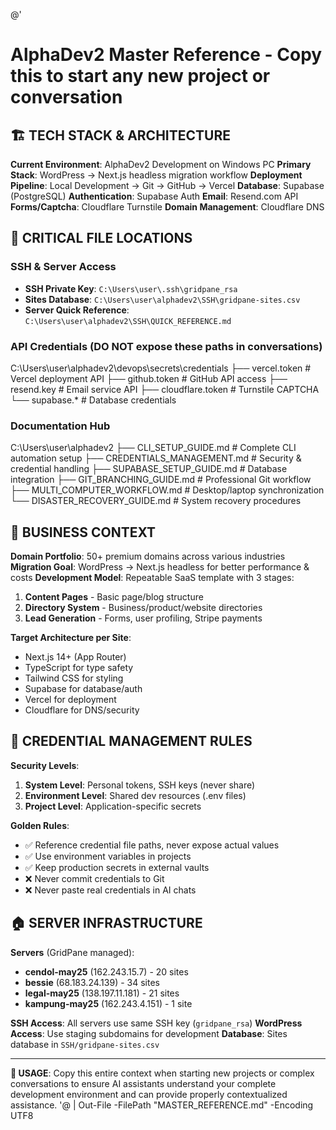 @'
# AlphaDev2 Master Reference - Copy this to start any new project or conversation

## 🏗️ **TECH STACK & ARCHITECTURE**

**Current Environment**: AlphaDev2 Development on Windows PC
**Primary Stack**: WordPress → Next.js headless migration workflow
**Deployment Pipeline**: Local Development → Git → GitHub → Vercel
**Database**: Supabase (PostgreSQL)
**Authentication**: Supabase Auth
**Email**: Resend.com API
**Forms/Captcha**: Cloudflare Turnstile
**Domain Management**: Cloudflare DNS

## 📁 **CRITICAL FILE LOCATIONS**

### **SSH & Server Access**
- **SSH Private Key**: `C:\Users\user\.ssh\gridpane_rsa`
- **Sites Database**: `C:\Users\user\alphadev2\SSH\gridpane-sites.csv`
- **Server Quick Reference**: `C:\Users\user\alphadev2\SSH\QUICK_REFERENCE.md`

### **API Credentials** (DO NOT expose these paths in conversations)
C:\Users\user\alphadev2\devops\secrets\credentials
├── vercel.token # Vercel deployment API ├── github.token # GitHub API access ├── resend.key # Email service API ├── cloudflare.token # Turnstile CAPTCHA └── supabase.* # Database credentials


### **Documentation Hub**
C:\Users\user\alphadev2
├── CLI_SETUP_GUIDE.md # Complete CLI automation setup ├── CREDENTIALS_MANAGEMENT.md # Security & credential handling ├── SUPABASE_SETUP_GUIDE.md # Database integration ├── GIT_BRANCHING_GUIDE.md # Professional Git workflow ├── MULTI_COMPUTER_WORKFLOW.md # Desktop/laptop synchronization └── DISASTER_RECOVERY_GUIDE.md # System recovery procedures


## 🎯 **BUSINESS CONTEXT**

**Domain Portfolio**: 50+ premium domains across various industries
**Migration Goal**: WordPress → Next.js headless for better performance & costs
**Development Model**: Repeatable SaaS template with 3 stages:
1. **Content Pages** - Basic page/blog structure
2. **Directory System** - Business/product/website directories  
3. **Lead Generation** - Forms, user profiling, Stripe payments

**Target Architecture per Site**:
- Next.js 14+ (App Router)
- TypeScript for type safety
- Tailwind CSS for styling
- Supabase for database/auth
- Vercel for deployment
- Cloudflare for DNS/security

## 🔐 **CREDENTIAL MANAGEMENT RULES**

**Security Levels**:
1. **System Level**: Personal tokens, SSH keys (never share)
2. **Environment Level**: Shared dev resources (.env files)
3. **Project Level**: Application-specific secrets

**Golden Rules**:
- ✅ Reference credential file paths, never expose actual values
- ✅ Use environment variables in projects
- ✅ Keep production secrets in external vaults
- ❌ Never commit credentials to Git
- ❌ Never paste real credentials in AI chats

## 🏠 **SERVER INFRASTRUCTURE**

**Servers** (GridPane managed):
- **cendol-may25** (162.243.15.7) - 20 sites
- **bessie** (68.183.24.139) - 34 sites  
- **legal-may25** (138.197.11.181) - 21 sites
- **kampung-may25** (162.243.4.151) - 1 site

**SSH Access**: All servers use same SSH key (`gridpane_rsa`)
**WordPress Access**: Use staging subdomains for development
**Database**: Sites database in `SSH/gridpane-sites.csv`

---

**📌 USAGE**: Copy this entire context when starting new projects or complex conversations to ensure AI assistants understand your complete development environment and can provide properly contextualized assistance.
'@ | Out-File -FilePath "MASTER_REFERENCE.md" -Encoding UTF8